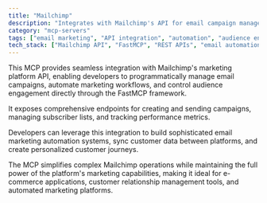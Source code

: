 ```yaml
---
title: "Mailchimp"
description: "Integrates with Mailchimp's API for email campaign management, automation workflows, and audience engagement through FastMCP."
category: "mcp-servers"
tags: ["email marketing", "API integration", "automation", "audience engagement", "campaign management"]
tech_stack: ["Mailchimp API", "FastMCP", "REST APIs", "email automation", "customer data synchronization"]
---
```


This MCP provides seamless integration with Mailchimp's marketing platform API, enabling developers to programmatically manage email campaigns, automate marketing workflows, and control audience engagement directly through the FastMCP framework. 

It exposes comprehensive endpoints for creating and sending campaigns, managing subscriber lists, and tracking performance metrics.

Developers can leverage this integration to build sophisticated email marketing automation systems, sync customer data between platforms, and create personalized customer journeys. 

The MCP simplifies complex Mailchimp operations while maintaining the full power of the platform's marketing capabilities, making it ideal for e-commerce applications, customer relationship management tools, and automated marketing platforms.